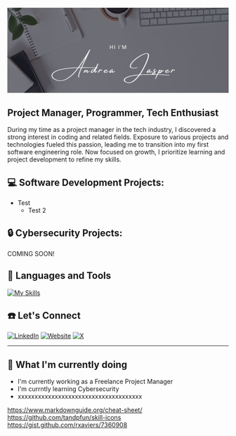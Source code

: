 ![Hero banner for Andrea Jasper](https://github.com/AndreaJasper/AndreaJasper/blob/master/images/GH-Banner-24.jpg)
## Project Manager, Programmer, Tech Enthusiast
During my time as a project manager in the tech industry, I discovered a strong interest in coding and related fields. Exposure to various projects and technologies fueled this passion, leading me to transition into my first software engineering role. Now focused on growth, I prioritize learning and project development to refine my skills.

## :computer: Software Development Projects:
- Test
  - Test 2

## :lock: Cybersecurity Projects:
COMING SOON!

## :wrench: Languages and Tools
[![My Skills](https://skillicons.dev/icons?i=rails,react,python,html,sass,bootstrap,sqlite,mysql,heroku,netlify,docker)](https://skillicons.dev)

<!-- ![Rails](https://img.shields.io/badge/rubyonrails-D30001?style=for-the-badge&logo=rubyonrails&logoColor=white)
![React](https://img.shields.io/badge/react-%2320232a.svg?style=for-the-badge&logo=react&logoColor=white)
![Python](https://img.shields.io/badge/python-3776AB.svg?style=for-the-badge&logo=python&logoColor=white)
![HTML5](https://img.shields.io/badge/html5-E34F26.svg?style=for-the-badge&logo=html5&logoColor=white)
![SASS](https://img.shields.io/badge/sass-CC6699.svg?style=for-the-badge&logo=sass&logoColor=white)
![Bootstrap](https://img.shields.io/badge/bootstrap-7952B3.svg?style=for-the-badge&logo=bootstrap&logoColor=white)
![SQLite](https://img.shields.io/badge/sqlite-003B57.svg?style=for-the-badge&logo=sqlite&logoColor=white)
![MySQL](https://img.shields.io/badge/mysql-4479A1.svg?style=for-the-badge&logo=mysql&logoColor=white)
![Heroku](https://img.shields.io/badge/heroku-430098.svg?style=for-the-badge&logo=heroku&logoColor=white)
![Netlify](https://img.shields.io/badge/netlify-00C7B7.svg?style=for-the-badge&logo=netlify&logoColor=white)
![Docker](https://img.shields.io/badge/docker-2496ED.svg?style=for-the-badge&logo=docker&logoColor=white) -->

## :phone: Let's Connect
[![LinkedIn](https://skillicons.dev/icons?i=linkedin)](https://www.linkedin.com/in/andrea-jasper/)
[![Website](https://skillicons.dev/icons?i=wordpress)](https://www.andreajasper.com)
[![X](https://skillicons.dev/icons?i=twitter)](https://twitter.com/AndreaJasp5770https://twitter.com/AndreaJasp5770)

---
## :pencil: What I'm currently doing
- I'm currently working as a Freelance Project Manager
- I'm currntly learning Cybersecurity
- xxxxxxxxxxxxxxxxxxxxxxxxxxxxxxxxxxxxx

https://www.markdownguide.org/cheat-sheet/
https://github.com/tandpfun/skill-icons
https://gist.github.com/rxaviers/7360908